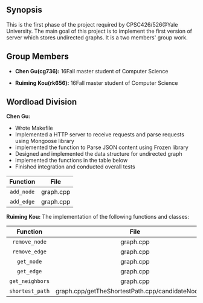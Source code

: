## Synopsis

This is the first phase of the project required by CPSC426/526@Yale University. The main goal of this project is to implement the first version of server which stores undirected graphs. It is a two members' group work.

## Group Members

- **Chen Gu(cg736):** 16Fall master student of Computer Science

- **Ruiming Kou(rk656):** 16Fall master student of Computer Science

## Wordload Division

**Chen Gu:**

- Wrote Makefile
- Implemented a HTTP server to receive requests and parse requests using Mongoose library
- implemented the function to Parse JSON content using Frozen library
- Designed and implemented the data structure for undirected graph
- implemented the functions in the table below
- Finished integration and conducted overall tests

| Function      	  | File       	|
|:---------------:	  |:------------:	|
| `add_node`    	| graph.cpp  	|
| `add_edge`    	| graph.cpp  	|


**Ruiming Kou:**
The implementation of the following functions and classes:


| Function      	  | File       	|
|:---------------:	  |:------------:	|
| `remove_node`    	| graph.cpp  	|
| `remove_edge`   	| graph.cpp  	|
| `get_node`      	| graph.cpp  	|
| `get_edge`      	| graph.cpp  	|
| `get_neighbors` 	| graph.cpp 	|
| `shortest_path` 	|graph.cpp/getTheShortestPath.cpp/candidateNode.cpp 	|
